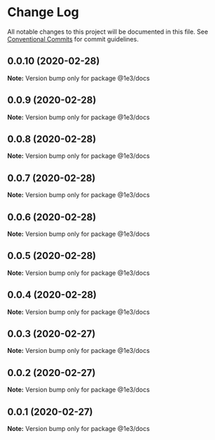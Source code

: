 # Change Log

All notable changes to this project will be documented in this file.
See [Conventional Commits](https://conventionalcommits.org) for commit guidelines.

## 0.0.10 (2020-02-28)

**Note:** Version bump only for package @1e3/docs





## 0.0.9 (2020-02-28)

**Note:** Version bump only for package @1e3/docs





## 0.0.8 (2020-02-28)

**Note:** Version bump only for package @1e3/docs





## 0.0.7 (2020-02-28)

**Note:** Version bump only for package @1e3/docs





## 0.0.6 (2020-02-28)

**Note:** Version bump only for package @1e3/docs





## 0.0.5 (2020-02-28)

**Note:** Version bump only for package @1e3/docs





## 0.0.4 (2020-02-28)

**Note:** Version bump only for package @1e3/docs





## 0.0.3 (2020-02-27)

**Note:** Version bump only for package @1e3/docs





## 0.0.2 (2020-02-27)

**Note:** Version bump only for package @1e3/docs





## 0.0.1 (2020-02-27)

**Note:** Version bump only for package @1e3/docs
